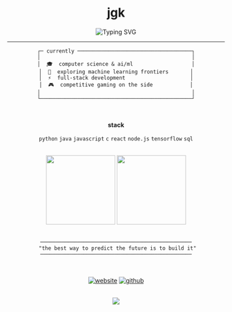 <div align="center">

# jgk

<img src="https://readme-typing-svg.herokuapp.com?font=JetBrains+Mono&size=18&duration=4000&pause=2000&color=6C7B7F&center=true&vCenter=true&width=400&lines=building+things+that+matter;learning+in+public;cs+%26+ai%2Fml" alt="Typing SVG" />

</div>

---

<div align="center">

```
┌─ currently ─────────────────────────────────────┐
│                                                 │
│  🎓  computer science & ai/ml                   │
│  🔬  exploring machine learning frontiers       │
│  ⚡  full-stack development                     │
│  🎮  competitive gaming on the side            │
│                                                 │
└─────────────────────────────────────────────────┘
```

</div>

<br>

<div align="center">

**stack**

`python` `java` `javascript` `c` `react` `node.js` `tensorflow` `sql`

</div>

<br>

<div align="center">
<img height="160em" src="https://github-readme-stats.vercel.app/api?username=jgk&show_icons=true&theme=dark&hide_border=true&bg_color=0d1117&title_color=6c7b7f&text_color=8b949e&icon_color=6c7b7f"/>
<img height="160em" src="https://github-readme-stats.vercel.app/api/top-langs/?username=jgk&layout=compact&theme=dark&hide_border=true&bg_color=0d1117&title_color=6c7b7f&text_color=8b949e"/>
</div>

<br>

<div align="center">

```
─────────────────────────────────────────────────
 "the best way to predict the future is to build it"
─────────────────────────────────────────────────
```

</div>

<br>

<div align="center">

[![website](https://img.shields.io/badge/website-000000?style=flat-square&logo=About.me&logoColor=white)](https://jgk2k4.wordpress.com/)
[![github](https://img.shields.io/badge/github-000000?style=flat-square&logo=github&logoColor=white)](https://github.com/jgk)

</div>

<br>

<div align="center">
<img src="https://komarev.com/ghpvc/?username=jgk&color=6c7b7f&style=flat-square&label=visitors"/>
</div>